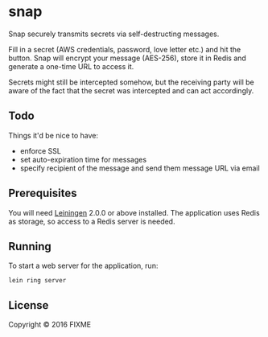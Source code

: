 # snap

Snap securely transmits secrets via self-destructing messages.

Fill in a secret (AWS credentials, password, love letter etc.) and hit the button. Snap will encrypt your message
(AES-256), store it in Redis and generate a one-time URL to access it.

Secrets might still be intercepted somehow, but the receiving party will be aware of the fact that the secret was intercepted and can act accordingly.

## Todo

Things it'd be nice to have:

* enforce SSL
* set auto-expiration time for messages
* specify recipient of the message and send them message URL via email

## Prerequisites

You will need [Leiningen][] 2.0.0 or above installed. The application uses Redis as storage,
so access to a Redis server is needed.

[leiningen]: https://github.com/technomancy/leiningen

## Running

To start a web server for the application, run:

    lein ring server

## License

Copyright © 2016 FIXME

